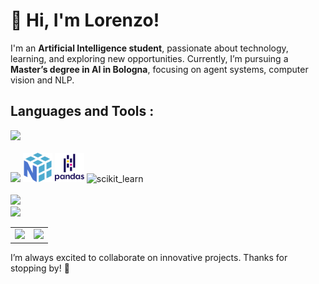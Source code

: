 
# 👋 Hi, I'm Lorenzo!

I'm an **Artificial Intelligence student**, passionate about technology, learning, and exploring new opportunities. Currently, I’m pursuing a **Master’s degree in AI in Bologna**, focusing on agent systems, computer vision and NLP.
## Languages and Tools : 

<p align="left">
   <img src="https://skillicons.dev/icons?i=python,java,c,cpp" /><br><br>
   <img src="https://skillicons.dev/icons?i=tensorflow" />
   <img src="https://github.com/devicons/devicon/blob/master/icons/numpy/numpy-original.svg" title="Numpy" alt="Numpy" width="47" height="47"/>
   <img src="https://github.com/devicons/devicon/blob/master/icons/pandas/pandas-original-wordmark.svg" alt="pandas" width="47" height="47"/>      
   <img src="https://upload.wikimedia.org/wikipedia/commons/0/05/Scikit_learn_logo_small.svg" alt="scikit_learn" width="47" height="47"/><br><br>
   <img src="https://skillicons.dev/icons?i=mysql,linux,git" /><br>
   <img src="https://skillicons.dev/icons?i=pytorch" /><br>
   
  
</p> 
  
<center>
   <table >
       <tr>
           <td>
               <img src="https://github-readme-streak-stats.herokuapp.com/?user=LorenzoVenturi&theme=dracula" /><br />
           </td>
           <td>
               <img src="https://github-readme-stats.vercel.app/api/top-langs/?username=LorenzoVenturi&layout=compact&hide_border=true&theme=dracula&langs_count=6"/>
           </td>
       </tr>
   </table>
</center>


I’m always excited to collaborate on innovative projects. Thanks for stopping by! 🌟

